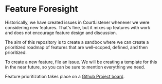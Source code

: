 # Feature Foresight

Historically, we have created issues in CourtListener whenever we were considering new features. 
That's fine, but it mixes up features with work and does not encourage feature design and 
discussion. 

The aim of this repository is to create a sandbox where we can create a prioritized roadmap of
features that are well-scoped, defined, and then prioritized.

To create a new feature, file an issue. We will be creating a template for this in the near 
future, so you can be sure to mention everything we need.

Feature prioritization takes place on a [Github Project board][p].

[p]: https://github.com/orgs/freelawproject/projects/59/views/1
